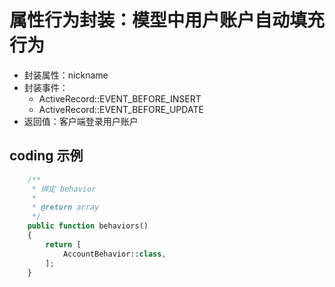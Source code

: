# 属性行为封装：模型中用户账户自动填充行为
- 封装属性：nickname
- 封装事件：
    - ActiveRecord::EVENT_BEFORE_INSERT
    - ActiveRecord::EVENT_BEFORE_UPDATE
- 返回值：客户端登录用户账户

## coding 示例

```php
    /**
     * 绑定 behavior
     *
     * @return array
     */
    public function behaviors()
    {
        return [
            AccountBehavior::class,
        ];
    }
```

